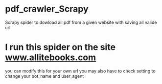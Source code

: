 # pdf_crawler_Scrapy
Scrapy spider to dowload all pdf from a given website with saving all valide url

# I run this spider on the site www.allitebooks.com

you can modify this for your own url 
you may also have to check setting to change your bot_name and user_agent
